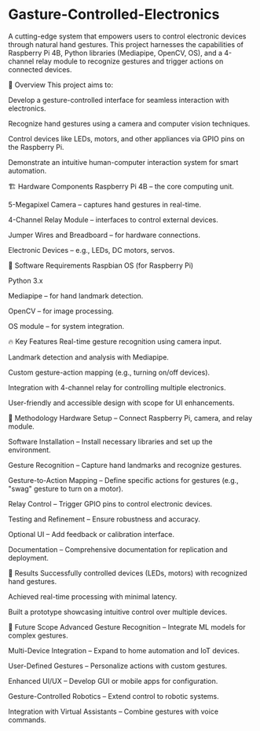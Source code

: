 # Gasture-Controlled-Electronics

A cutting-edge system that empowers users to control electronic devices through natural hand gestures. This project harnesses the capabilities of Raspberry Pi 4B, Python libraries (Mediapipe, OpenCV, OS), and a 4-channel relay module to recognize gestures and trigger actions on connected devices.

📜 Overview
This project aims to:

Develop a gesture-controlled interface for seamless interaction with electronics.

Recognize hand gestures using a camera and computer vision techniques.

Control devices like LEDs, motors, and other appliances via GPIO pins on the Raspberry Pi.

Demonstrate an intuitive human-computer interaction system for smart automation.

🏗️ Hardware Components
Raspberry Pi 4B – the core computing unit.

5-Megapixel Camera – captures hand gestures in real-time.

4-Channel Relay Module – interfaces to control external devices.

Jumper Wires and Breadboard – for hardware connections.

Electronic Devices – e.g., LEDs, DC motors, servos.

🧠 Software Requirements
Raspbian OS (for Raspberry Pi)

Python 3.x

Mediapipe – for hand landmark detection.

OpenCV – for image processing.

OS module – for system integration.

🔥 Key Features
Real-time gesture recognition using camera input.

Landmark detection and analysis with Mediapipe.

Custom gesture-action mapping (e.g., turning on/off devices).

Integration with 4-channel relay for controlling multiple electronics.

User-friendly and accessible design with scope for UI enhancements.

📝 Methodology
Hardware Setup – Connect Raspberry Pi, camera, and relay module.

Software Installation – Install necessary libraries and set up the environment.

Gesture Recognition – Capture hand landmarks and recognize gestures.

Gesture-to-Action Mapping – Define specific actions for gestures (e.g., "swag" gesture to turn on a motor).

Relay Control – Trigger GPIO pins to control electronic devices.

Testing and Refinement – Ensure robustness and accuracy.

Optional UI – Add feedback or calibration interface.

Documentation – Comprehensive documentation for replication and deployment.

🚀 Results
Successfully controlled devices (LEDs, motors) with recognized hand gestures.

Achieved real-time processing with minimal latency.

Built a prototype showcasing intuitive control over multiple devices.

🔮 Future Scope
Advanced Gesture Recognition – Integrate ML models for complex gestures.

Multi-Device Integration – Expand to home automation and IoT devices.

User-Defined Gestures – Personalize actions with custom gestures.

Enhanced UI/UX – Develop GUI or mobile apps for configuration.

Gesture-Controlled Robotics – Extend control to robotic systems.

Integration with Virtual Assistants – Combine gestures with voice commands.
